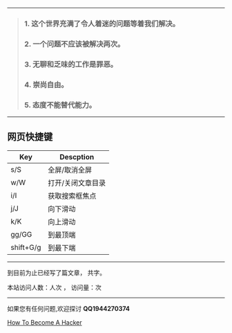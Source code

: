 

--- 
> ### 1. 这个世界充满了令人着迷的问题等着我们解决。
> ### 2. 一个问题不应该被解决两次。
> ### 3. 无聊和乏味的工作是罪恶。
> ### 4. 崇尚自由。
> ### 5. 态度不能替代能力。

--- 
## 网页快捷键
| Key       | Descption         |
| --------- | ----------------- |
| s/S       | 全屏/取消全屏     |
| w/W       | 打开/关闭文章目录 |
| i/I       | 获取搜索框焦点    |
| j/J       | 向下滑动          |
| k/K       | 向上滑动          |
| gg/GG     | 到最顶端          |
| shift+G/g | 到最下端          |


--- 

到目前为止已经写了<code class="article_number"></code>篇文章， 共<code class="site_word_count"></code>字。

本站访问人数：<code class="site_uv"></code>人次 ， 访问量：<code class="site_pv"></code>次

--- 

如果您有任何问题,欢迎探讨 **QQ1944270374**

[How To Become A Hacker](https://translations.readthedocs.io/en/latest/hacker_howto.html)